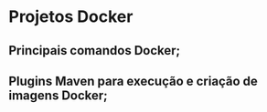 # Projetos Docker

## Principais comandos Docker;
## Plugins Maven para execução e criação de imagens Docker;
